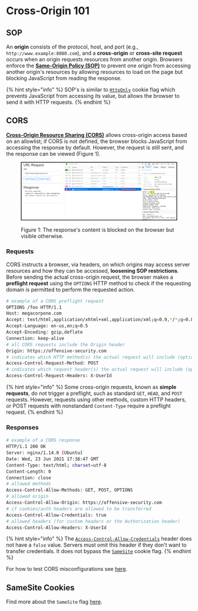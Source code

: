 # Cross-Origin 101

## SOP

An **origin** consists of the protocol, host, and port (e.g., `http://www.example:8080.com`), and a **cross-origin** or **cross-site request** occurs when an origin requests resources from another origin. Browsers enforce the [**Same-Origin Policy (SOP)**](https://developer.mozilla.org/en-US/docs/Web/Security/Same-origin_policy) to prevent one origin from accessing another origin's resources by allowing resources to load on the page but blocking JavaScript from reading the response.

{% hint style="info" %}
SOP's is similar to [`HttpOnly`](../common-findings/cookie-flags.md) cookie flag which prevents JavaScript from accessing its value, but allows the browser to send it with HTTP requests.&#x20;
{% endhint %}

## CORS

[**Cross-Origin Resource Sharing (CORS)**](https://developer.mozilla.org/en-US/docs/Web/HTTP/CORS) allows cross-origin access based on an allowlist; if CORS is not defined, the browser blocks JavaScript from accessing the response by default. However, the request is still sent, and the response can be viewed (Figure 1).

<figure><img src="../../.gitbook/assets/cors_1.png" alt=""><figcaption><p>Figure 1: The response's content is blocked on the browser but visible otherwise.</p></figcaption></figure>

### Requests

CORS instructs a browser, via headers, on which origins may access server resources and how they can be accessed, **loosening SOP restrictions**. Before sending the actual cross-origin request, the browser makes a **preflight request** using the `OPTIONS` HTTP method to check if the requesting domain is permitted to perform the requested action.

```bash
# example of a CORS preflight request 
OPTIONS /foo HTTP/1.1
Host: megacorpone.com
Accept: text/html,application/xhtml+xml,application/xml;q=0.9,*/*;q=0.8
Accept-Language: en-us,en;q=0.5
Accept-Encoding: gzip,deflate
Connection: keep-alive
# all CORS requests include the Origin header
Origin: https://offensive-security.com
# indicates which HTTP method(s) the actual request will include (optional)
Access-Control-Request-Method: POST
# indicates which request header(s) the actual request will include (optional)
Access-Control-Request-Headers: X-UserId
```

{% hint style="info" %}
Some cross-origin requests, known as **simple requests**, do not trigger a preflight, such as standard `GET`, `HEAD`, and `POST` requests. However, requests using other methods, custom HTTP headers, or POST requests with nonstandard `Content-Type` require a preflight request.
{% endhint %}

### Responses

```bash
# example of a CORS response
HTTP/1.1 200 OK
Server: nginx/1.14.0 (Ubuntu)
Date: Wed, 23 Jun 2021 17:38:47 GMT
Content-Type: text/html; charset=utf-8
Content-Length: 0
Connection: close
# allowed methods
Access-Control-Allow-Methods: GET, POST, OPTIONS
# allowed origin
Access-Control-Allow-Origin: https://offensive-security.com
# if cookies/auth headers are allowed to be transferred
Access-Control-Allow-Credentials: true
# allowed headers (for custom headers or the Authorization header)
Access-Control-Allow-Headers: X-UserId
```

{% hint style="info" %}
The [`Access-Control-Allow-Credentials`](https://developer.mozilla.org/en-US/docs/Web/HTTP/Headers/Access-Control-Allow-Credentials) header does not have a `false` value. Servers must omit this header if they don't want to transfer credentials. It does not bypass the [`SameSite`](../common-findings/cookie-flags.md#samesite) cookie flag.
{% endhint %}

For how to test CORS misconfigurations see [here](cors.md).

## SameSite Cookies

Find more about the `SameSite` flag [here](../common-findings/cookie-flags.md#samesite).
